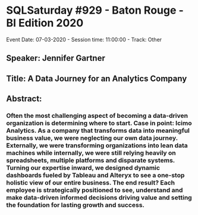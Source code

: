 # SQLSaturday #929 - Baton Rouge - BI Edition 2020
Event Date: 07-03-2020 - Session time: 11:00:00 - Track: Other
## Speaker: Jennifer Gartner
## Title: A Data Journey for an Analytics Company
## Abstract:
### Often the most challenging aspect of becoming a data-driven organization is determining where to start. Case in point: Icimo Analytics. As a company that transforms data into meaningful business value, we were neglecting our own data journey. Externally, we were transforming organizations into lean data machines while internally, we were still relying heavily on spreadsheets, multiple platforms and disparate systems. Turning our expertise inward, we designed dynamic dashboards fueled by Tableau and Alteryx to see a one-stop holistic view of our entire business. The end result? Each employee is strategically positioned to see, understand and make data-driven informed decisions driving value and setting the foundation for lasting growth and success.
